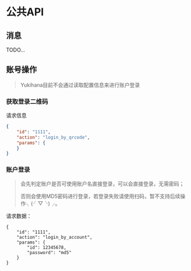 # 公共API

## 消息

TODO...

## 账号操作

> Yukihana目前不会通过读取配置信息来进行账户登录

### 获取登录二维码

请求信息

```json
{
    "id": "1111",
    "action": "login_by_qrcode",
    "params": {
    }
}
```

### 账户登录

> 会先判定账户是否可使用账户名直接登录，可以会直接登录，无需密码；
>
> 否则会使用MD5密码进行登录，若登录失败请使用扫码，暂不支持后续操作╮(╯▽╰)╭。

请求数据：

```
{
    "id": "1111",
    "action": "login_by_account",
    "params": {
        "id": 12345678,
        "password": "md5"
    }
}
```